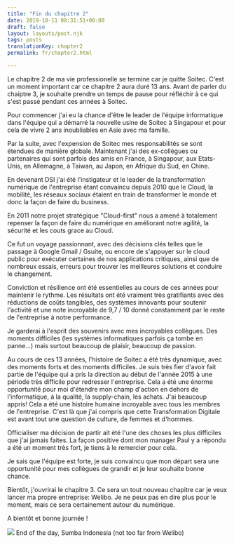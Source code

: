 ```yaml
---
title: "Fin du chapitre 2"
date: 2019-10-11 08:31:51+00:00
draft: false
layout: layouts/post.njk
tags: posts
translationKey: chapter2
permalink: fr/chapter2.html

---
```



Le chapitre 2 de ma vie professionelle se termine car je quitte Soitec. C'est un moment important car ce chapitre 2 aura duré 13 ans.
Avant de parler du chaiptre 3, je souhaite prendre un temps de pause pour réfléchir à ce qui s'est passé pendant ces années à Soitec.

Pour commencer j'ai eu la chance d'être le leader de l'équipe informatique dans l'équipe qui a démarré la nouvelle usine de Soitec à Singapour et pour cela de vivre 2 ans inoubliables en Asie avec ma famille.

Par la suite, avec l'expension de Soitec mes responsabilités se sont étendues de manière globale. Maintenant j'ai des ex-collègues ou partenaires qui sont parfois des amis en France, à Singapour, aux Etats-Unis, en Allemagne, à Taiwan, au Japon, en Afrique du Sud, en Chine.

En devenant DSI j'ai été l'instigateur et le leader de la transformation numérique de l'entreprise étant convaincu depuis 2010 que le Cloud, la mobilité, les réseaux sociaux étaient en train de transformer le monde et donc la façon de faire du business.

En 2011 notre projet stratégique "Cloud-first" nous a amené à totalement repenser la façon de faire du numérique en améliorant notre agilité, la sécurité et les couts grace au Cloud.

Ce fut un voyage  passionnant, avec des décisions clés telles que le passage à Google Gmail / Gsuite, ou encore de s'appuyer sur le cloud public  pour exécuter certaines de nos applications critiques, ainsi que de nombreux  essais, erreurs pour trouver les meilleures solutions et conduire le changement.


Conviction et résilience ont été essentielles au cours de ces années pour maintenir le rythme.
Les résultats ont été vraiment très gratifiants avec des réductions de coûts tangibles, des systèmes innovants pour soutenir l'activité et une note  incroyable de 9,7 / 10 donné constamment par le reste de l'entreprise à notre performance.


Je garderai à l'esprit des souvenirs avec mes incroyables collègues. Des moments difficiles (les systèmes informatiques parfois ça tombe en panne...)  mais surtout beaucoup de plaisir, beaucoup de passion.

Au cours de ces 13 années, l'histoire  de Soitec a été très dynamique, avec des moments forts et des moments  difficiles.
Je suis très fier d'avoir fait partie de l'équipe qui a pris la direction au début de l'année 2015 à une période très difficile pour redresser l'entreprise. Cela a été une énorme opportunité pour moi d'étendre mon champ d'action en dehors de l'informatique, à la qualité, la supply-chain, les achats. J'ai beaucoup appris! Cela a été une histoire humaine incroyable avec tous les membres de l'entreprise. C'est là que j'ai compris que cette Transformation Digitale est avant tout une question de culture, de femmes et d'hommes.


Officialiser ma décision de partir ait été l'une des choses les plus difficiles que j'ai jamais faites. La façon positive dont mon manager Paul y a répondu a été un moment très fort, je tiens à le remercier pour cela.


Je sais que l'équipe est forte, je suis convaincu que mon départ sera une opportunité pour mes collègues de grandir et je leur souhaite bonne chance.



Bientôt, j'ouvrirai le chapitre 3. Ce sera un tout nouveau chapitre car je veux lancer ma propre entreprise: Welibo.
Je ne peux pas en dire plus pour le moment, mais ce sera certainement autour du numérique.





A bientôt et bonne journée !






![](http://laurentmaumet.com/wp-content/uploads/2019/10/IMG_20190731_174215-300x225.jpg)
End of the day, Sumba Indonesia (not too far from Welibo)



